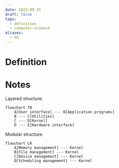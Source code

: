 ```yaml
---
date: 2023-09-25
draft: false
tags:
  - definition
  - computer-science
aliases:
  - OS
---
```

# Definition

# Notes

Layered structure:
```mermaid
flowchart TB
	A[User interface] --- B[Application programs]
	B --- C[Utilities]
	C --- D[Kernel]
	D --- E[Hardware interface]
```

Modular structure:
```mermaid
flowchart LR
	A[Memory management] --- Kernel
	B[File management] --- Kernel
	C[Device management] --- Kernel
	D[Scheduling management] --- Kernel
```